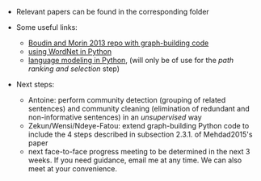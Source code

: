 * Relevant papers can be found in the corresponding folder

* Some useful links:

  * [Boudin and Morin 2013 repo with graph-building code](https://github.com/boudinfl/takahe)
  * [using WordNet in Python](http://www.nltk.org/howto/wordnet.html)
  * [language modeling in Python](http://www.nltk.org/api/nltk.model.html), (will only be of use for the *path ranking and selection* step)
  
* Next steps:

  * Antoine: perform community detection (grouping of related sentences) and community cleaning (elimination of redundant and non-informative sentences) in an *unsupervised* way
  * Zekun/Wensi/Ndeye-Fatou: extend graph-building Python code to include the 4 steps described in subsection 2.3.1. of Mehdad2015's paper
  * next face-to-face progress meeting to be determined in the next 3 weeks. If you need guidance, email me at any time. We can also meet at your convenience.

